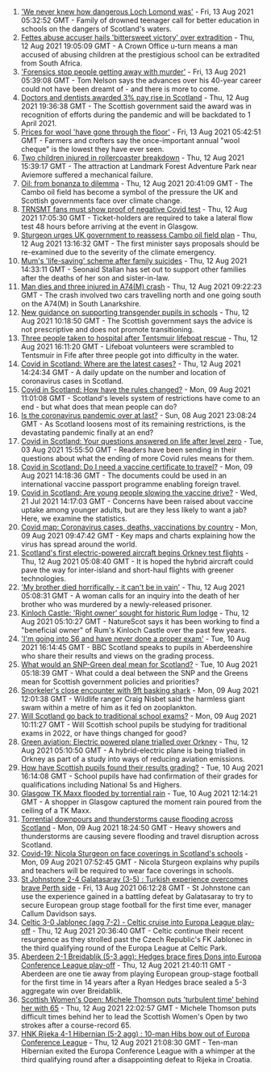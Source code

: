 1. ['We never knew how dangerous Loch Lomond was'](https://www.bbc.co.uk/news/uk-scotland-58188082) - Fri, 13 Aug 2021 05:32:52 GMT - Family of drowned teenager call for better education in schools on the dangers of Scotland's waters.
2. [Fettes abuse accuser hails 'bittersweet victory' over extradition](https://www.bbc.co.uk/news/uk-scotland-edinburgh-east-fife-58190418) - Thu, 12 Aug 2021 19:05:09 GMT - A Crown Office u-turn means a man accused of abusing children at the prestigious school can be extradited from South Africa.
3. ['Forensics stop people getting away with murder'](https://www.bbc.co.uk/news/uk-scotland-58188079) - Fri, 13 Aug 2021 05:39:08 GMT - Tom Nelson says the advances over his 40-year career could not have been dreamt of - and there is more to come.
4. [Doctors and dentists awarded 3% pay rise in Scotland](https://www.bbc.co.uk/news/uk-scotland-58194902) - Thu, 12 Aug 2021 19:36:38 GMT - The Scottish government said the award was in recognition of efforts during the pandemic and will be backdated to 1 April 2021.
5. [Prices for wool 'have gone through the floor'](https://www.bbc.co.uk/news/uk-scotland-highlands-islands-58162610) - Fri, 13 Aug 2021 05:42:51 GMT - Farmers and crofters say the once-important annual "wool cheque" is the lowest they have ever seen.
6. [Two children injured in rollercoaster breakdown](https://www.bbc.co.uk/news/uk-scotland-highlands-islands-58190701) - Thu, 12 Aug 2021 15:39:17 GMT - The attraction at Landmark Forest Adventure Park near Aviemore suffered a mechanical failure.
7. [Oil: from bonanza to dilemma](https://www.bbc.co.uk/news/uk-scotland-scotland-business-58195442) - Thu, 12 Aug 2021 20:41:09 GMT - The Cambo oil field has become a symbol of the pressure the UK and Scottish governments face over climate change.
8. [TRNSMT fans must show proof of negative Covid test](https://www.bbc.co.uk/news/uk-scotland-glasgow-west-58187779) - Thu, 12 Aug 2021 17:05:30 GMT - Ticket-holders are required to take a lateral flow test 48 hours before arriving at the event in Glasgow.
9. [Sturgeon urges UK government to reassess Cambo oil field plan](https://www.bbc.co.uk/news/uk-scotland-58186181) - Thu, 12 Aug 2021 13:16:32 GMT - The first minister says proposals should be re-examined due to the severity of the climate emergency.
10. [Mum's 'life-saving' scheme after family suicides](https://www.bbc.co.uk/news/uk-scotland-58185754) - Thu, 12 Aug 2021 14:33:11 GMT - Seonaid Stallan has set out to support other families after the deaths of her son and sister-in-law.
11. [Man dies and three injured in A74(M) crash](https://www.bbc.co.uk/news/uk-scotland-glasgow-west-58186266) - Thu, 12 Aug 2021 09:22:23 GMT - The crash involved two cars travelling north and one going south on the A74(M) in South Lanarkshire.
12. [New guidance on supporting transgender pupils in schools](https://www.bbc.co.uk/news/uk-scotland-58186268) - Thu, 12 Aug 2021 10:18:50 GMT - The Scottish government says the advice is not prescriptive and does not promote transitioning.
13. [Three people taken to hospital after Tentsmuir lifeboat rescue](https://www.bbc.co.uk/news/uk-scotland-tayside-central-58188220) - Thu, 12 Aug 2021 16:11:20 GMT - Lifeboat volunteers were scrambled to Tentsmuir in Fife after three people got into difficulty in the water.
14. [Covid in Scotland: Where are the latest cases?](https://www.bbc.co.uk/news/uk-scotland-53511877) - Thu, 12 Aug 2021 14:24:34 GMT - A daily update on the number and location of coronavirus cases in Scotland.
15. [Covid in Scotland: How have the rules changed?](https://www.bbc.co.uk/news/uk-scotland-53166816) - Mon, 09 Aug 2021 11:01:08 GMT - Scotland's levels system of restrictions have come to an end - but what does that mean people can do?
16. [Is the coronavirus pandemic over at last?](https://www.bbc.co.uk/news/uk-scotland-58112939) - Sun, 08 Aug 2021 23:08:24 GMT - As Scotland loosens most of its remaining restrictions, is the devastating pandemic finally at an end?
17. [Covid in Scotland: Your questions answered on life after level zero](https://www.bbc.co.uk/news/uk-scotland-58071989) - Tue, 03 Aug 2021 15:55:50 GMT - Readers have been sending in their questions about what the ending of more Covid rules means for them.
18. [Covid in Scotland: Do I need a vaccine certificate to travel?](https://www.bbc.co.uk/news/uk-scotland-57519070) - Mon, 09 Aug 2021 14:18:36 GMT - The documents could be used in an international vaccine passport programme enabling foreign travel.
19. [Covid in Scotland: Are young people slowing the vaccine drive?](https://www.bbc.co.uk/news/uk-scotland-57915106) - Wed, 21 Jul 2021 14:17:03 GMT - Concerns have been raised about vaccine uptake among younger adults, but are they less likely to want a jab? Here, we examine the statistics.
20. [Covid map: Coronavirus cases, deaths, vaccinations by country](https://www.bbc.co.uk/news/world-51235105) - Mon, 09 Aug 2021 09:47:42 GMT - Key maps and charts explaining how the virus has spread around the world.
21. [Scotland's first electric-powered aircraft begins Orkney test flights](https://www.bbc.co.uk/news/uk-scotland-north-east-orkney-shetland-58177865) - Thu, 12 Aug 2021 05:08:40 GMT - It is hoped the hybrid aircraft could pave the way for inter-island and short-haul flights with greener technologies.
22. ['My brother died horrifically - it can't be in vain'](https://www.bbc.co.uk/news/uk-scotland-north-east-orkney-shetland-58177868) - Thu, 12 Aug 2021 05:08:31 GMT - A woman calls for an inquiry into the death of her brother who was murdered by a newly-released prisoner.
23. [Kinloch Castle: 'Right owner' sought for historic Rum lodge](https://www.bbc.co.uk/news/uk-scotland-highlands-islands-58170779) - Thu, 12 Aug 2021 05:10:27 GMT - NatureScot says it has been working to find a "beneficial owner" of Rum's Kinloch Castle over the past few years.
24. ['I'm going into S6 and have never done a proper exam'](https://www.bbc.co.uk/news/uk-scotland-58158616) - Tue, 10 Aug 2021 16:14:45 GMT - BBC Scotland speaks to pupils in Aberdeenshire who share their results and views on the grading process.
25. [What would an SNP-Green deal mean for Scotland?](https://www.bbc.co.uk/news/uk-scotland-scotland-politics-58143753) - Tue, 10 Aug 2021 05:18:39 GMT - What could a deal between the SNP and the Greens mean for Scottish government policies and priorities?
26. [Snorkeler's close encounter with 9ft basking shark](https://www.bbc.co.uk/news/uk-scotland-highlands-islands-58145408) - Mon, 09 Aug 2021 12:01:38 GMT - Wildlife ranger Craig Nisbet said the harmless giant swam within a metre of him as it fed on zooplankton.
27. [Will Scotland go back to traditional school exams?](https://www.bbc.co.uk/news/uk-scotland-58139111) - Mon, 09 Aug 2021 10:11:27 GMT - Will Scottish school pupils be studying for traditional exams in 2022, or have things changed for good?
28. [Green aviation: Electric powered plane trialled over Orkney](https://www.bbc.co.uk/news/uk-scotland-58180367) - Thu, 12 Aug 2021 05:10:50 GMT - A hybrid-electric plane is being trialled in Orkney as part of a study into ways of reducing aviation emissions.
29. [How have Scottish pupils found their results grading?](https://www.bbc.co.uk/news/uk-scotland-58164913) - Tue, 10 Aug 2021 16:14:08 GMT - School pupils have had confirmation of their grades for qualifications including National 5s and Highers.
30. [Glasgow TK Maxx flooded by torrential rain](https://www.bbc.co.uk/news/uk-scotland-58157258) - Tue, 10 Aug 2021 12:14:21 GMT - A shopper in Glasgow captured the moment rain poured from the ceiling of a TK Maxx.
31. [Torrential downpours and thunderstorms cause flooding across Scotland](https://www.bbc.co.uk/news/uk-scotland-58153224) - Mon, 09 Aug 2021 18:24:50 GMT - Heavy showers and thunderstorms are causing severe flooding and travel disruption across Scotland.
32. [Covid-19: Nicola Sturgeon on face coverings in Scotland's schools](https://www.bbc.co.uk/news/uk-scotland-58143865) - Mon, 09 Aug 2021 07:52:45 GMT - Nicola Sturgeon explains why pupils and teachers will be required to wear face coverings in schools.
33. [St Johnstone 2-4 Galatasaray (3-5) : Turkish experience overcomes brave Perth side](https://www.bbc.co.uk/sport/football/58138064) - Fri, 13 Aug 2021 06:12:28 GMT - St Johnstone can use the experience gained in a battling defeat by Galatasaray to try to secure European group stage football for the first time ever, manager Callum Davidson says.
34. [Celtic 3-0 Jablonec (agg 7-2) - Celtic cruise into Europa League play-off](https://www.bbc.co.uk/sport/football/58138071) - Thu, 12 Aug 2021 20:36:40 GMT - Celtic continue their recent resurgence as they strolled past the Czech Republic's FK Jablonec in the third qualifying round of the Europa League at Celtic Park.
35. [Aberdeen 2-1 Breidablik (5-3 agg): Hedges brace fires Dons into Europa Conference League play-off](https://www.bbc.co.uk/sport/football/58138078) - Thu, 12 Aug 2021 21:40:11 GMT - Aberdeen are one tie away from playing European group-stage football for the first time in 14 years after a Ryan Hedges brace sealed a 5-3 aggregate win over Breidablik.
36. [Scottish Women's Open: Michele Thomson puts 'turbulent time' behind her with 65](https://www.bbc.co.uk/sport/golf/58188201) - Thu, 12 Aug 2021 22:02:57 GMT - Michele Thomson puts difficult times behind her to lead the Scottish Women's Open by two strokes after a course-record 65.
37. [HNK Rijeka 4-1 Hibernian (5-2 agg) : 10-man Hibs bow out of Europa Conference League](https://www.bbc.co.uk/sport/football/58138085) - Thu, 12 Aug 2021 21:08:30 GMT - Ten-man Hibernian exited the Europa Conference League with a whimper at the third qualifying round after a disappointing defeat to Rijeka in Croatia.
